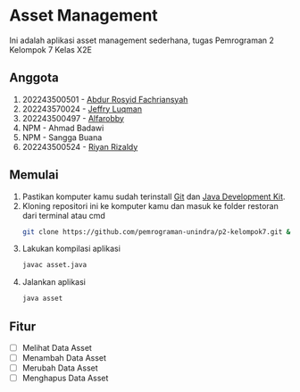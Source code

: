 # **Asset Management**
Ini adalah aplikasi asset management sederhana, tugas Pemrograman 2 Kelompok 7 Kelas X2E

## Anggota
1. 202243500501 - [Abdur Rosyid Fachriansyah](https://github.com/dellwatch21) 
2. 202243570024 - [Jeffry Luqman](https://github.com/jeffry-luqman)
3. 202243500497 - [Alfarobby](https://github.com/Alfarobby27)
4. NPM - Ahmad Badawi
5. NPM - Sangga Buana
6. 202243500524 - [Riyan Rizaldy](https://github.com/riyanzaldy03) 

## Memulai
1. Pastikan komputer kamu sudah terinstall [Git](https://git-scm.com/) dan [Java Development Kit](http://jdk.java.net/).
2. Kloning repositori ini ke komputer kamu dan masuk ke folder restoran dari terminal atau cmd
	```bash
	git clone https://github.com/pemrograman-unindra/p2-kelompok7.git && cd p2-kelompok7
	```
3. Lakukan kompilasi aplikasi
	```bash
	javac asset.java
	```
4. Jalankan aplikasi
	```bash
	java asset
	```

## Fitur
- [ ] Melihat Data Asset
- [ ] Menambah Data Asset
- [ ] Merubah Data Asset
- [ ] Menghapus Data Asset
